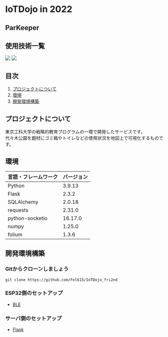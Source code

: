 # IoTDojo in 2022
## ParKeeper



## 使用技術一覧

<!-- シールド一覧 -->
<!-- 該当するプロジェクトの中から任意のものを選ぶ-->
<p style="display: inline">
  <!-- フロントエンドのフレームワーク一覧 -->
  <img src="https://img.shields.io/badge/-Javascript-7d7d7d.svg?logo=javascript&style=flat-square">


  <!-- バックエンドのフレームワーク一覧 -->

  <!-- バックエンドの言語一覧 -->
  <img src="https://img.shields.io/badge/Python-3.9.13-3776AB.svg?logo=python&style=flat-square">
  <!-- ミドルウェア一覧 -->

  <!-- インフラ一覧 -->

</p>



## 目次

1. [プロジェクトについて](#プロジェクトについて)
2. [環境](#環境)
3. [開発環境構築](#開発環境構築)

## プロジェクトについて
東京工科大学の戦略的教育プログラムの一環で開発したサービスです。<br>
代々木公園を題材にゴミ箱やトイレなどの使用状況を地図上で可視化するものです。<br>




## 環境

<!-- 言語、フレームワーク、ミドルウェア、インフラの一覧とバージョンを記載 -->

| 言語・フレームワーク  | バージョン |
| --------------------- | ---------- |
| Python                | 3.9.13     |
| Flask                | 2.3.2      |
| SQLAlchemy | 2.0.18     |
| requests                 | 2.31.0   |
| python-socketio        | 16.17.0    |
| numpy               | 1.25.0     |
| folium            | 1.3.6      |



## 開発環境構築

### Gitからクローンしましょう
```
git clone https://github.com/Fel615/IoTDojo_fri2nd
```
### ESP32側のセットアップ
- [BLE](https://github.com/Fel615/IoTDojo_fri2nd/tree/main/BLE)
### サーバ側のセットアップ
- [Flask](https://github.com/Fel615/IoTDojo_fri2nd/tree/main/flask)






